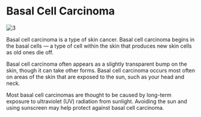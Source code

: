 # Basal Cell Carcinoma

![3](static/expanded/dnt/image/0003.jpg)

Basal cell carcinoma is a type of skin cancer. Basal cell carcinoma begins in the basal cells — a type of cell within the skin that produces new skin cells as old ones die off.

Basal cell carcinoma often appears as a slightly transparent bump on the skin, though it can take other forms. Basal cell carcinoma occurs most often on areas of the skin that are exposed to the sun, such as your head and neck.

Most basal cell carcinomas are thought to be caused by long-term exposure to ultraviolet (UV) radiation from sunlight. Avoiding the sun and using sunscreen may help protect against basal cell carcinoma.
